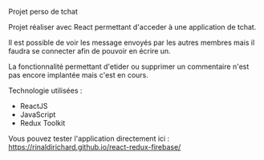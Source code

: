  Projet perso de tchat

Projet réaliser avec React permettant d'acceder à une application de tchat.

Il est possible de voir les message envoyés par les autres membres mais il faudra se connecter afin de pouvoir en écrire un.

La fonctionnalité permettant d'etider ou supprimer un commentaire n'est pas encore implantée mais c'est en cours.

Technologie utilisées : 
- ReactJS
- JavaScript
- Redux Toolkit

Vous pouvez tester l'application directement ici : 
https://rinaldirichard.github.io/react-redux-firebase/
